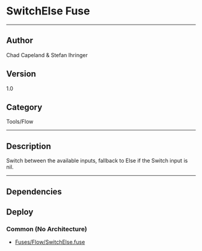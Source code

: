 # SwitchElse Fuse
___

## Author
Chad Capeland & Stefan Ihringer

## Version
1.0

## Category
Tools/Flow

___

## Description
Switch between the available inputs, fallback to Else if the Switch input is nil.

___

## Dependencies

## Deploy

### Common (No Architecture)

<ul>
<li><a href="https://gitlab.com/WeSuckLess/Reactor/-/blob/master/Atoms/com.wesuckless.SwitchElse/Fuses/Flow/SwitchElse.fuse?ref_type=heads">Fuses/Flow/SwitchElse.fuse</a></li>
</ul>
